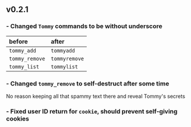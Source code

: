 ## v0.2.1
 
### - Changed `Tommy` commands to be without underscore
  
| before         | after         |
|:------------   |:--------------|
| `tommy_add`    | `tommyadd`    |
| `tommy_remove` | `tommyremove` |
|`tommy_list`    | `tommylist`   |
 
### - Changed `tommy_remove` to self-destruct after some time
 No reason keeping all that spammy text there and reveal Tommy's secrets

### - Fixed user ID return for `cookie`, should prevent self-giving cookies
